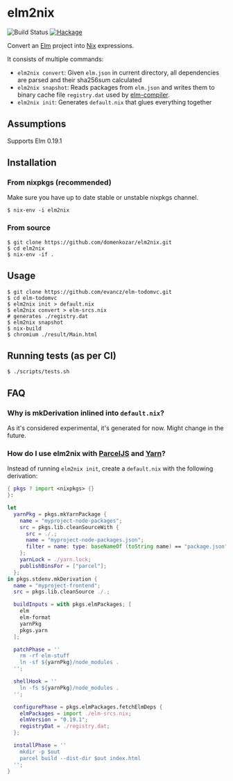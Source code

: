 # elm2nix

![Build Status](https://github.com/cachix/elm2nix/workflows/Test/badge.svg)
[![Hackage](https://img.shields.io/hackage/v/elm2nix.svg)](https://hackage.haskell.org/package/elm2nix)

Convert an [Elm](http://elm-lang.org/) project into
[Nix](https://nixos.org/nix/) expressions.

It consists of multiple commands:
- `elm2nix convert`: Given `elm.json` in current directory, all dependencies are
  parsed and their sha256sum calculated
- `elm2nix snapshot`: Reads packages from `elm.json` and writes them to binary cache file `registry.dat` used by [elm-compiler](https://github.com/elm/compiler/blob/047d5026fe6547c842db65f7196fed3f0b4743ee/builder/src/Stuff.hs#L147).
- `elm2nix init`: Generates `default.nix` that glues everything together

## Assumptions

Supports Elm 0.19.1

## Installation

### From nixpkgs (recommended)

Make sure you have up to date stable or unstable nixpkgs channel.

    $ nix-env -i elm2nix

### From source

    $ git clone https://github.com/domenkozar/elm2nix.git
    $ cd elm2nix
    $ nix-env -if .

## Usage

    $ git clone https://github.com/evancz/elm-todomvc.git
    $ cd elm-todomvc
    $ elm2nix init > default.nix
    $ elm2nix convert > elm-srcs.nix
    # generates ./registry.dat
    $ elm2nix snapshot
    $ nix-build
    $ chromium ./result/Main.html

## Running tests (as per CI)

    $ ./scripts/tests.sh

## FAQ

### Why is mkDerivation inlined into `default.nix`?

As it's considered experimental, it's generated for now. Might change in the future.

### How do I use elm2nix with [ParcelJS][parceljs] and [Yarn][yarn-v1]?

Instead of running `elm2nix init`, create a `default.nix` with the following derivation:

```nix
{ pkgs ? import <nixpkgs> {}
}:

let
  yarnPkg = pkgs.mkYarnPackage {
    name = "myproject-node-packages";
    src = pkgs.lib.cleanSourceWith {
      src = ./.;
      name = "myproject-node-packages.json";
      filter = name: type: baseNameOf (toString name) == "package.json";
    };
    yarnLock = ./yarn.lock;
    publishBinsFor = ["parcel"];
  };
in pkgs.stdenv.mkDerivation {
  name = "myproject-frontend";
  src = pkgs.lib.cleanSource ./.;

  buildInputs = with pkgs.elmPackages; [
    elm
    elm-format
    yarnPkg
    pkgs.yarn
  ];

  patchPhase = ''
    rm -rf elm-stuff
    ln -sf ${yarnPkg}/node_modules .
  '';

  shellHook = ''
    ln -fs ${yarnPkg}/node_modules .
  '';

  configurePhase = pkgs.elmPackages.fetchElmDeps {
    elmPackages = import ./elm-srcs.nix;
    elmVersion = "0.19.1";
    registryDat = ./registry.dat;
  };

  installPhase = ''
    mkdir -p $out
    parcel build --dist-dir $out index.html
  '';
}
```

[parceljs]: https://parceljs.org/
[yarn-v1]: https://classic.yarnpkg.com/lang/en/

